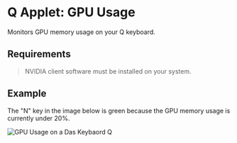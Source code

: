 # Q Applet: GPU Usage

Monitors GPU memory usage on your Q keyboard.

## Requirements

> NVIDIA client software must be installed on your system.

## Example

The "N" key in the image below is green because the GPU memory usage is currently under 20%.

![GPU Usage on a Das Keybaord Q](assets/image.png "Das Keyboard GPU Usage applet")